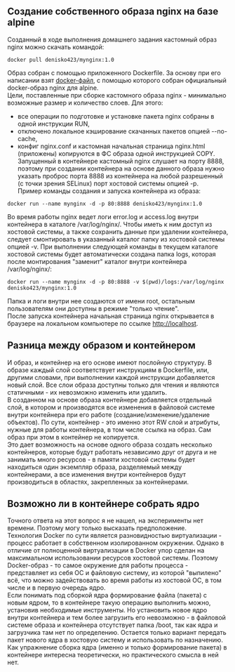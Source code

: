 ## Создание собственного образа nginx на базе alpine ##

Созданный в ходе выполнения домашнего задания кастомный образ nginx можно скачать командой:
```
docker pull denisko423/mynginx:1.0
```
Образ собран с помощью приложенного Dockerfile. За основу при его написании взят [docker-файл](https://github.com/nginxinc/docker-nginx/blob/41156d8a36bd03b2fb36353ba31f16ada08d9e48/mainline/alpine/Dockerfile), с помощью которого собран официальный docker-образ nginx для alpine.  
Цели, поставленные при сборке кастомного образа nginx - минимально возможные размер и количество слоев. Для этого:  
- все операции по подготовке и установке пакета nginx собраны в одной инструкции RUN,
- отключено локальное кэширование скачанных пакетов опцией --no-cache,
- конфиг nginx.conf и кастомная начальная страница nginx.html (приложены) копируются в ФС образа одной инструкцией COPY.
Запущенный в контейнере кастомный nginx слушает на порту 8888, поэтому при создании контейнера на основе данного образа нужно указать проброс порта 8888 из контейнера на любой разрешенный (с точки зрения SELinux) порт хостовой системы опцией -p.  
Пример команды создания и запуска контейнера из образа:
```
docker run --name mynginx -d -p 80:8888 denisko423/mynginx:1.0
```
Во время работы nginx ведет логи error.log и access.log внутри контейнера в каталоге /var/log/nginx/. Чтобы иметь к ним доступ из хостовой системы, а также сохранить данные при удалении контейнера, следует смонтировать в указанный каталог папку из хостовой системы опцией -v. При выполнении следующей команды в текущем каталоге хостовой системы будет автоматически создана папка logs, которая после монтирования "заменит" каталог внутри контейнера /var/log/nginx/:
```
docker run --name mynginx -d -p 80:8888 -v $(pwd)/logs:/var/log/nginx denisko423/mynginx:1.0
```
Папка и логи внутри нее создаются от имени root, остальным пользователям они доступны в режиме "только чтение".  
После запуска контейнера начальная страница nginx открывается в браузере на локальном компьютере по ссылке [http://localhost](http://localhost).


## Разница между образом и контейнером ##

И образ, и контейнер на его основе имеют послойную структуру. В образе каждый слой соответствует инструкциям в Dockerfile, или, другими словами, при выполнении каждой инструкции добавляется новый слой. Все слои образа доступны только для чтения и являются статичными - их невозможно изменить или удалить.  
В созданном на основе образа контейнере добавляется отдельный слой, в котором и производятся все изменения в файловой системе внутри контейнера при его работе (создание/изменение/удаление объектов). По сути, контейнер - это именно этот RW слой и атрибуты, нужные для работы контейнера, в том числе ссылка на образ. Сам образ при этом в контейнер не копируется.  
Это дает возможность на основе одного образа создать несколько контейнеров, которые будут работать независимо друг от друга и не занимать много ресурсов - в памяти хостовой системы будет находиться один экземпляр образа, разделяемый между контейнерами, а все изменения внутри контейнеров будут производиться в областях, закрепленных за контейнерами.


## Возможно ли в контейнере собрать ядро ##

Точного ответа на этот вопрос я не нашел, на эксперименты нет времени. Поэтому могу только высказать предположение.  
Технология Docker по сути является разновидностью виртуализации - процесс работает в собственном изолированном окружении. Однако в отличие от полноценной виртуализации в Docker упор сделан на максимальном использовании ресурсов хостовой системы. Поэтому Docker-образ - то самое окружение для работы процесса - представляет из себя ОС и файловую систему, из которой "выпилено" всё, что можно задействовать во время работы из хостовой ОС, в том числе и в первую очередь ядро.  
Если понимать под сборкой ядра формирование файла (пакета) с новым ядром, то в контейнере такую операцию выполнить можно, установив необходимые инструменты. Но установить новое ядро внутри контейнера и тем более загрузить его невозможно - в файловой системе образа и контейнера отсутствует папка /boot, так как ядра и загрузчика там нет по определению. Остается только вариант передать пакет нового ядра в хостовую систему и использовать по назначению.  
Как упражнение сборка ядра (именно и только формирование пакета) в контейнере интересна теоретически, но практического смысла в ней нет.

